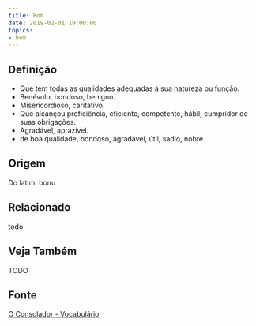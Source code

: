 ```yaml
---
title: Bom
date: 2019-02-01 19:00:00
topics:
- bom
---
```


## Definição
* Que tem todas as qualidades adequadas à sua natureza ou função. 
* Benévolo, bondoso, benigno. 
* Misericordioso, caritativo. 
* Que alcançou proficiência, eficiente, competente, hábil; cumpridor de suas obrigações.  
* Agradável, aprazível. 
* de boa qualidade, bondoso, agradável, útil, sadio, nobre.

## Origem
Do latim: bonu

## Relacionado
todo

## Veja Também
TODO

## Fonte
[O Consolador - Vocabulário](http://www.oconsolador.com.br/linkfixo/vocabulario/principal.html)


